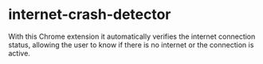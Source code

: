 # internet-crash-detector
With this Chrome extension it automatically verifies the internet connection status, allowing the user to know if there is no internet or the connection is active.
